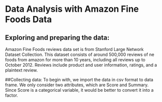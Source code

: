 # Data Analysis with Amazon Fine Foods Data

## Exploring and preparing the data: 
Amazon Fine Foods reviews data set is from Stanford Large Network Dataset Collection. This dataset consists of around 500,000 reviews of ne foods from amazon for more than 10 years, including all reviews up to October 2012. Reviews include product and user information, ratings, and a plaintext review.


##Collecting data: 
To begin with, we import the data in csv format to data frame. We only consider two attributes, which are Score and Summary. Since Score is a categorical variable, it would be better to convert it into a factor.
